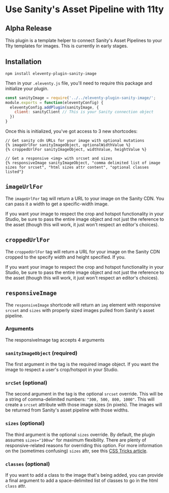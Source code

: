 # Use Sanity's Asset Pipeline with 11ty

## Alpha Release

This plugin is a template helper to connect Sanity's Asset Pipelines to your 11ty templates for images. This is currently in early stages.

## Installation

```shell
npm install eleventy-plugin-sanity-image
```

Then in your `.eleventy.js` file, you'll need to require this package and initialize your plugin.

```js
const sanityImage = require('../../eleventy-plugin-sanity-image/';
module.exports = function(eleventyConfig) {
  eleventyConfig.addPlugin(sanityImage, {
    client: sanityClient // This is your Sanity connection object
  })
}
```

Once this is initialized, you've got access to 3 new shortcodes:

```
// Get sanity cdn URLs for your image with optional mutations
{% imageUrlFor sanityImageObject, optionalWidthValue %}
{% croppedUrlFor sanityImageObject, widthValue, heightValue %}

// Get a responsive <img> with srcset and sizes
{% responsiveImage sanityImageObject, "comma delimited list of image sizes for srcset", "html sizes attr content", "optional classes listed"}
```

## `imageUrlFor`

The `imageUrlFor` tag will return a URL to your image on the Sanity CDN. You can pass it a width to get a specific-width image.

If you want your image to respect the crop and hotspot functionality in your Studio, be sure to pass the entire image object and not just the reference to the asset (though this will work, it just won't respect an editor's choices).


## `croppedUrlFor`

The `croppedUrlFor` tag will return a URL for your image on the Sanity CDN cropped to the specify width and height specified. If you.

If you want your image to respect the crop and hotspot functionality in your Studio, be sure to pass the entire image object and not just the reference to the asset (though this will work, it just won't respect an editor's choices).

## `responsiveImage`

The `responsiveImage` shortcode will return an `img` element with responsive `srcset` and `sizes` with properly sized images pulled from Sanity's asset pipeline.

### Arguments

The responsiveImage tag accepts 4 arguments

### `sanityImageObject` (required)

The first argument in the tag is the required image object. If you want the image to respect a user's crop/hotspot in your Studio.

### `srcSet` (optional)

The second argument in the tag is the optional `srcset` override. This will be a string of comma-delimited numbers: `"300, 500, 800, 1000"`. This will create a `srcset` attribute with those image sizes (in pixels). The images will be returned from Sanity's asset pipeline with those widths.

### `sizes` (optional)

The third argument is the optional `sizes` override. By default, the plugin assumes `sizes="100vw"` for maximum flexibility. There are plenty of responsive-related reasons for overriding this option. For more information on the (sometimes confusing) `sizes` attr, see this [CSS Tricks article](https://css-tricks.com/responsive-images-css/#sizes-in-css).

### `classes` (optional)

If you want to add a class to the image that's being added, you can provide a final argument to add a space-delimited list of classes to go in the html `class` attr.